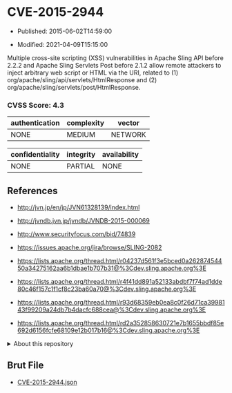 # CVE-2015-2944

- Published: 2015-06-02T14:59:00

- Modified: 2021-04-09T15:15:00

Multiple cross-site scripting (XSS) vulnerabilities in Apache Sling API before 2.2.2 and Apache Sling Servlets Post before 2.1.2 allow remote attackers to inject arbitrary web script or HTML via the URI, related to (1) org/apache/sling/api/servlets/HtmlResponse and (2) org/apache/sling/servlets/post/HtmlResponse.

### CVSS Score: **4.3**

| authentication | complexity | vector |
| --- | --- | --- |
| NONE | MEDIUM | NETWORK |

| confidentiality | integrity | availability |
| --- | --- | --- |
| NONE | PARTIAL | NONE |

## References

* http://jvn.jp/en/jp/JVN61328139/index.html

* http://jvndb.jvn.jp/jvndb/JVNDB-2015-000069

* http://www.securityfocus.com/bid/74839

* https://issues.apache.org/jira/browse/SLING-2082

* https://lists.apache.org/thread.html/r04237d561f3e5bced0a26287454450a34275162aa6b1dbae1b707b31@%3Cdev.sling.apache.org%3E

* https://lists.apache.org/thread.html/r4f41dd891a52133abdbf7f74ad1dde80c46f157c1f1cf8c23ba60a70@%3Cdev.sling.apache.org%3E

* https://lists.apache.org/thread.html/r93d68359eb0ea8c0f26d71ca3998143f99209a24db7b4dacfc688cea@%3Cdev.sling.apache.org%3E

* https://lists.apache.org/thread.html/rd2a352858630721e7b1655bbdf85e692d6156fcfe68109e12b017b16@%3Cdev.sling.apache.org%3E

<details>
<summary>About this repository</summary> 

  This repository is part of the project [Live Hack CVE](https://github.com/Live-Hack-CVE). Main website can be found [www.live-hack.org](https://www.live-hack.org) 
  
  Made by [Sn0wAlice](https://github.com/Sn0wAlice) for the people that care about security and need to have a feed of the latest CVEs. Hope you enjoy it, don't forget to star the repo and follow me on [Twitter](https://twitter.com/Sn0wAlice) and [Github](https://github.com/Sn0wAlice). And that is my [personnal website](https://www.alice-snow.me/)

  - [Home Page](https://github.com/Live-Hack-CVE)
  - [Framework](https://github.com/Live-Hack-CVE/cve-framework)
  - [CVE database](https://github.com/Live-Hack-CVE/full_database)
  - [Changelog](https://github.com/Live-Hack-CVE/Changelog)
</details>

## Brut File

* [CVE-2015-2944.json](https://raw.githubusercontent.com/Live-Hack-CVE/full_database/main/cves/2015/CVE-2015-2944.json)

